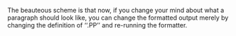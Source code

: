 The beauteous scheme is that now, if you change your mind  about what a paragraph should look like, you can change the formatted output merely by changing the definition of ‘‘.PP’’ and re-running the formatter.
